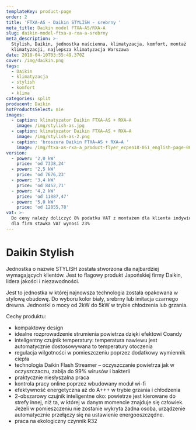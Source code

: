 ```yaml
---
templateKey: product-page
order: 2
title: 'FTXA-AS - Daikin STYLISH - srebrny '
meta_title: Daikin model FTXA-AS/RXA-A
slug: daikin-model-ftxa-a-rxa-a-srebrny
meta_description: >-
  Stylish, Daikin, jednostka naścienna, klimatyzacja, komfort, montaż
  klimatyzacji, najlepsza klimatyzacja Warszawa
date: 2018-04-10T03:55:49.370Z
cover: /img/daikin.png
tags:
  - Daikin
  - klimatyzacja
  - stylish
  - komfort
  - klima
categories: split
producent: Daikin
hotProductsSelect: nie
images:
  - caption: klimatyzator Daikin FTXA–AS + RXA–A
    image: /img/stylish-as.jpg
  - caption: klimatyzator Daikin FTXA–AS + RXA–A
    image: /img/stylish-as-2.png
  - caption: 'broszura Daikin FTXA–AS + RXA–A '
    image: /img/ftxa-as-rxa-a_product-flyer_ecpen18-051_english-page-001.jpg
version:
  - power: '2,0 kW'
    price: 'od 7338,24'
  - power: '2,5 kW'
    price: 'od 7676,23'
  - power: '3,4 kW'
    price: 'od 8452,71'
  - power: '4,2 kW'
    price: 'od 11887,47'
  - power: '5,0 kW'
    price: 'od 12855,78'
vat: >-
  Do ceny należy doliczyć 8% podatku VAT z montażem dla klienta indywidualnego,
  dla firm stawka VAT wynosi 23%
---
```


# Daikin Stylish

Jednostka o nazwie STYLISH została stworzona dla najbardziej wymagających klientów. Jest to flagowy produkt Japońskiej firmy Daikin, lidera jakości i niezawodności.

Jest to jednostka w której najnowsza technologia została opakowana w stylową obudowę. Do wyboru kolor biały, srebrny lub imitacja czarnego drewna. Jednostki o mocy od 2kW do 5kW w trybie chłodzenia lub grzania.

Cechy produktu:

- kompaktowy design
- idealne rozprowadzenie strumienia powietrza dzięki efektowi Coandy
- inteligentny czujnik temperatury: temperatura nawiewu jest automatycznie dostosowywana to temperatury otoczenia
- regulacja wilgotności w pomieszczeniu poprzez dodatkowy wymiennik ciepła
- technologia Daikin Flash Streamer – oczyszczanie powietrza jak w oczyszczaczu, zabija do 99% wirusów i bakterii
- praktycznie niesłyszalna praca
- kontrola pracy online poprzez wbudowany moduł wi-fi
- efektywność energetyczna aż do A+++ w trybie grzania i chłodzenia
- 2-obszarowy czujnik inteligentne oko: powietrze jest kierowane do strefy innej, niż ta, w której w danym momencie znajduje się człowiek. Jeżeli w pomieszczeniu nie zostanie wykryta żadna osoba, urządzenie automatycznie przełączy się na ustawienie energooszczędne.
- praca na ekologiczny czynnik R32
